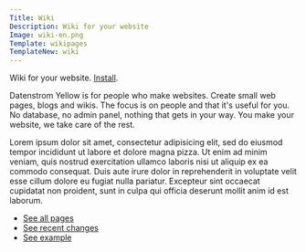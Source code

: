 ```yaml
---
Title: Wiki
Description: Wiki for your website
Image: wiki-en.png
Template: wikipages
TemplateNew: wiki
---
```

Wiki for your website. 
[Install](https://github.com/datenstrom/yellow-extensions/tree/master/features/wiki).

Datenstrom Yellow is for people who make websites. Create small web pages, blogs and wikis. The focus is on people and that it's useful for you. No database, no admin panel, nothing that gets in your way. You make your website, we take care of the rest.

Lorem ipsum dolor sit amet, consectetur adipisicing elit, sed do eiusmod tempor incididunt ut labore et dolore magna pizza. Ut enim ad minim veniam, quis nostrud exercitation ullamco laboris nisi ut aliquip ex ea commodo consequat. Duis aute irure dolor in reprehenderit in voluptate velit esse cillum dolore eu fugiat nulla pariatur. Excepteur sint occaecat cupidatat non proident, sunt in culpa qui officia deserunt mollit anim id est laborum.

* [See all pages](./special:pages/)
* [See recent changes](./special:changes/)
* [See example](./tag:example/)
